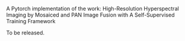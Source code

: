 A Pytorch implementation of the work: High-Resolution Hyperspectral Imaging by Mosaiced and PAN Image Fusion with A Self-Supervised Training Framework

To be released.

